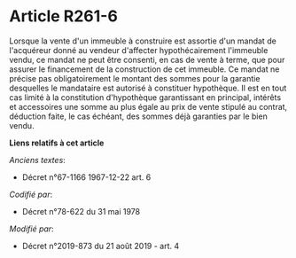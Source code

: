 # Article R261-6

Lorsque la vente d'un immeuble à construire est assortie d'un mandat de l'acquéreur donné au vendeur d'affecter
hypothécairement l'immeuble vendu, ce mandat ne peut être consenti, en cas de vente à terme, que pour assurer le financement
de la construction de cet immeuble. Ce mandat ne précise pas obligatoirement le montant des sommes pour la garantie
desquelles le mandataire est autorisé à constituer hypothèque. Il est en tout cas limité à la constitution d'hypothèque
garantissant en principal, intérêts et accessoires une somme au plus égale au prix de vente stipulé au contrat, déduction
faite, le cas échéant, des sommes déjà garanties par le bien vendu.

**Liens relatifs à cet article**

_Anciens textes_:

  - Décret n°67-1166 1967-12-22 art. 6

_Codifié par_:

  - Décret n°78-622 du 31 mai 1978

_Modifié par_:

  - Décret n°2019-873 du 21 août 2019 - art. 4
